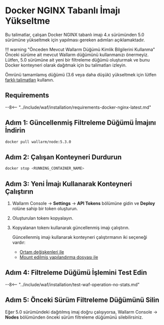 [waf-mode-instr]:                   ../admin-en/configure-wallarm-mode.md
[blocking-page-instr]:              ../admin-en/configuration-guides/configure-block-page-and-code.md
[logging-instr]:                    ../admin-en/configure-logging.md
[proxy-balancer-instr]:             ../admin-en/using-proxy-or-balancer-en.md
[process-time-limit-instr]:         ../admin-en/configure-parameters-en.md#wallarm_process_time_limit
[allocating-memory-guide]:          ../admin-en/configuration-guides/allocate-resources-for-node.md
[ptrav-attack-docs]:                ../attacks-vulns-list.md#path-traversal
[attacks-in-ui-image]:              ../images/admin-guides/test-attacks-quickstart.png
[nginx-process-time-limit-docs]:    ../admin-en/configure-parameters-en.md#wallarm_process_time_limit
[nginx-process-time-limit-block-docs]:  ../admin-en/configure-parameters-en.md#wallarm_process_time_limit_block
[overlimit-res-rule-docs]:           ../user-guides/rules/configure-overlimit-res-detection.md
[graylist-docs]:                     ../user-guides/ip-lists/overview.md
[waf-mode-instr]:                   ../admin-en/configure-wallarm-mode.md
[envoy-process-time-limit-docs]:    ../admin-en/configuration-guides/envoy/fine-tuning.md#process_time_limit
[envoy-process-time-limit-block-docs]: ../admin-en/configuration-guides/envoy/fine-tuning.md#process_time_limit_block
[ip-lists-docs]:                    ../user-guides/ip-lists/overview.md
[api-policy-enf-docs]:              ../api-specification-enforcement/overview.md
[link-wallarm-health-check]:        ../admin-en/uat-checklist-en.md

# Docker NGINX Tabanlı İmajı Yükseltme

Bu talimatlar, çalışan Docker NGINX tabanlı imajı 4.x sürümünden 5.0 sürümüne yükseltmek için yapılması gereken adımları açıklamaktadır.

!!! warning "Önceden Mevcut Wallarm Düğümü Kimlik Bilgilerini Kullanma"
    Önceki sürüme ait mevcut Wallarm düğümünü kullanmanızı önermeyiz. Lütfen, 5.0 sürümüne ait yeni bir filtreleme düğümü oluşturmak ve bunu Docker konteyneri olarak dağıtmak için bu talimatları izleyin.

Ömrünü tamamlamış düğümü (3.6 veya daha düşük) yükseltmek için lütfen [farklı talimatları](older-versions/docker-container.md) kullanın.

## Requirements

--8<-- "../include/waf/installation/requirements-docker-nginx-latest.md"

## Adım 1: Güncellenmiş Filtreleme Düğümü İmajını İndirin

``` bash
docker pull wallarm/node:5.3.0
```

## Adım 2: Çalışan Konteyneri Durdurun

```bash
docker stop <RUNNING_CONTAINER_NAME>
```

## Adım 3: Yeni İmajı Kullanarak Konteyneri Çalıştırın

1. Wallarm Console → **Settings** → **API Tokens** bölümüne gidin ve **Deploy** rolüne sahip bir token oluşturun.
1. Oluşturulan tokenı kopyalayın.
1. Kopyalanan tokenı kullanarak güncellenmiş imajı çalıştırın.
    
    Güncellenmiş imajı kullanarak konteyneri çalıştırmanın iki seçeneği vardır:
    
    * [Ortam değişkenleri ile](../admin-en/installation-docker-en.md#run-the-container-passing-the-environment-variables)
    * [Mount edilmiş yapılandırma dosyası ile](../admin-en/installation-docker-en.md#run-the-container-mounting-the-configuration-file)

## Adım 4: Filtreleme Düğümü İşlemini Test Edin

--8<-- "../include/waf/installation/test-waf-operation-no-stats.md"

## Adım 5: Önceki Sürüm Filtreleme Düğümünü Silin

Eğer 5.0 sürümündeki dağıtılmış imaj doğru çalışıyorsa, Wallarm Console → **Nodes** bölümünden önceki sürüm filtreleme düğümünü silebilirsiniz.